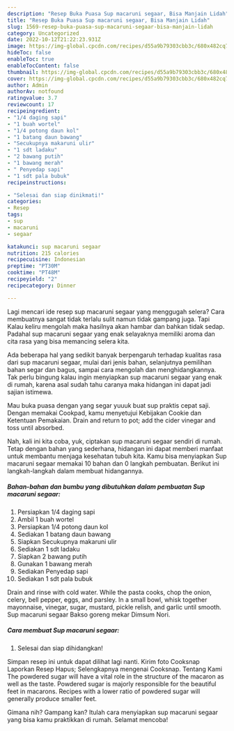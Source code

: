 ```yaml
---
description: "Resep Buka Puasa Sup macaruni segaar, Bisa Manjain Lidah"
title: "Resep Buka Puasa Sup macaruni segaar, Bisa Manjain Lidah"
slug: 1569-resep-buka-puasa-sup-macaruni-segaar-bisa-manjain-lidah
category: Uncategorized
date: 2022-10-12T21:22:23.931Z
image: https://img-global.cpcdn.com/recipes/d55a9b79303cbb3c/680x482cq70/sup-macaruni-segaar-foto-resep-utama.jpg
hideToc: false
enableToc: true
enableTocContent: false
thumbnail: https://img-global.cpcdn.com/recipes/d55a9b79303cbb3c/680x482cq70/sup-macaruni-segaar-foto-resep-utama.jpg
cover: https://img-global.cpcdn.com/recipes/d55a9b79303cbb3c/680x482cq70/sup-macaruni-segaar-foto-resep-utama.jpg
author: Admin
authorAv: notfound
ratingvalue: 3.7
reviewcount: 17
recipeingredient:
- "1/4 daging sapi"
- "1 buah wortel"
- "1/4 potong daun kol"
- "1 batang daun bawang"
- "Secukupnya makaruni ulir"
- "1 sdt ladaku"
- "2 bawang putih"
- "1 bawang merah"
- " Penyedap sapi"
- "1 sdt pala bubuk"
recipeinstructions:

- "Selesai dan siap dinikmati!"
categories:
- Resep
tags:
- sup
- macaruni
- segaar

katakunci: sup macaruni segaar 
nutrition: 215 calories
recipecuisine: Indonesian
preptime: "PT30M"
cooktime: "PT48M"
recipeyield: "2"
recipecategory: Dinner

---
```



Lagi mencari ide resep sup macaruni segaar yang menggugah selera? Cara membuatnya sangat tidak terlalu sulit namun tidak gampang juga. Tapi Kalau keliru mengolah maka hasilnya akan hambar dan bahkan tidak sedap. Padahal sup macaruni segaar yang enak selayaknya memiliki aroma dan cita rasa yang bisa memancing selera kita.


Ada beberapa hal yang sedikit banyak berpengaruh terhadap kualitas rasa dari sup macaruni segaar, mulai dari jenis bahan, selanjutnya pemilihan bahan segar dan bagus, sampai cara mengolah dan menghidangkannya. Tak perlu bingung kalau ingin menyiapkan sup macaruni segaar yang enak di rumah, karena asal sudah tahu caranya maka hidangan ini dapat jadi sajian istimewa.

Mau buka puasa dengan yang segar yuuuk buat sup praktis cepat saji. Dengan memakai Cookpad, kamu menyetujui Kebijakan Cookie dan Ketentuan Pemakaian. Drain and return to pot; add the cider vinegar and toss until absorbed.


Nah, kali ini kita coba, yuk, ciptakan sup macaruni segaar sendiri di rumah. Tetap dengan bahan yang sederhana, hidangan ini dapat memberi manfaat untuk membantu menjaga kesehatan tubuh kita. Kamu bisa menyiapkan Sup macaruni segaar memakai 10 bahan dan 0 langkah pembuatan. Berikut ini langkah-langkah dalam membuat hidangannya.

<!--inarticleads1-->

##### Bahan-bahan dan bumbu yang dibutuhkan dalam pembuatan Sup macaruni segaar:

1. Persiapkan 1/4 daging sapi
1. Ambil 1 buah wortel
1. Persiapkan 1/4 potong daun kol
1. Sediakan 1 batang daun bawang
1. Siapkan Secukupnya makaruni ulir
1. Sediakan 1 sdt ladaku
1. Siapkan 2 bawang putih
1. Gunakan 1 bawang merah
1. Sediakan  Penyedap sapi
1. Sediakan 1 sdt pala bubuk


Drain and rinse with cold water. While the pasta cooks, chop the onion, celery, bell pepper, eggs, and parsley. In a small bowl, whisk together mayonnaise, vinegar, sugar, mustard, pickle relish, and garlic until smooth. Sup macaruni segaar Bakso goreng mekar Dimsum Nori. 

<!--inarticleads2-->

##### Cara membuat Sup macaruni segaar:


1. Selesai dan siap dihidangkan!

Simpan resep ini untuk dapat dilihat lagi nanti. Kirim foto Cooksnap Laporkan Resep Hapus; Selengkapnya mengenai Cooksnap. Tentang Kami The powdered sugar will have a vital role in the structure of the macaron as well as the taste. Powdered sugar is majorly responsible for the beautiful feet in macarons. Recipes with a lower ratio of powdered sugar will generally produce smaller feet. 

Gimana nih? Gampang kan? Itulah cara menyiapkan sup macaruni segaar yang bisa kamu praktikkan di rumah. Selamat mencoba!
